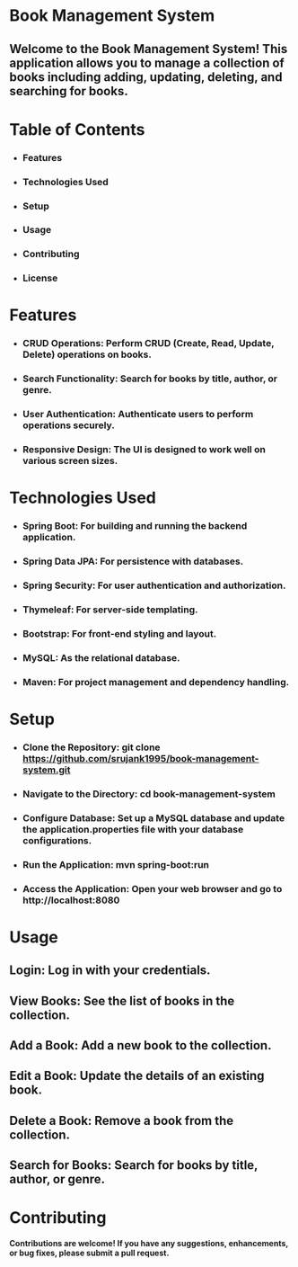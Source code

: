 # Book Management System
## Welcome to the Book Management System! This application allows you to manage a collection of books including adding, updating, deleting, and searching for books.

# Table of Contents
* ### Features
* ### Technologies Used
* ### Setup
* ### Usage
* ### Contributing
* ### License

# Features

* ### CRUD Operations: Perform CRUD (Create, Read, Update, Delete) operations on books.
* ### Search Functionality: Search for books by title, author, or genre.
* ### User Authentication: Authenticate users to perform operations securely.
* ### Responsive Design: The UI is designed to work well on various screen sizes.

# Technologies Used
* ### Spring Boot: For building and running the backend application.
* ### Spring Data JPA: For persistence with databases.
* ### Spring Security: For user authentication and authorization.
* ### Thymeleaf: For server-side templating.
* ### Bootstrap: For front-end styling and layout.
* ### MySQL: As the relational database.
* ### Maven: For project management and dependency handling.

# Setup
* ### Clone the Repository: git clone https://github.com/srujank1995/book-management-system.git
* ### Navigate to the Directory: cd book-management-system
* ### Configure Database: Set up a MySQL database and update the application.properties file with your database configurations.
* ### Run the Application: mvn spring-boot:run
* ### Access the Application: Open your web browser and go to http://localhost:8080

# Usage
## Login: Log in with your credentials.
## View Books: See the list of books in the collection.
## Add a Book: Add a new book to the collection.
## Edit a Book: Update the details of an existing book.
## Delete a Book: Remove a book from the collection.
## Search for Books: Search for books by title, author, or genre.

# Contributing
#### Contributions are welcome! If you have any suggestions, enhancements, or bug fixes, please submit a pull request.
